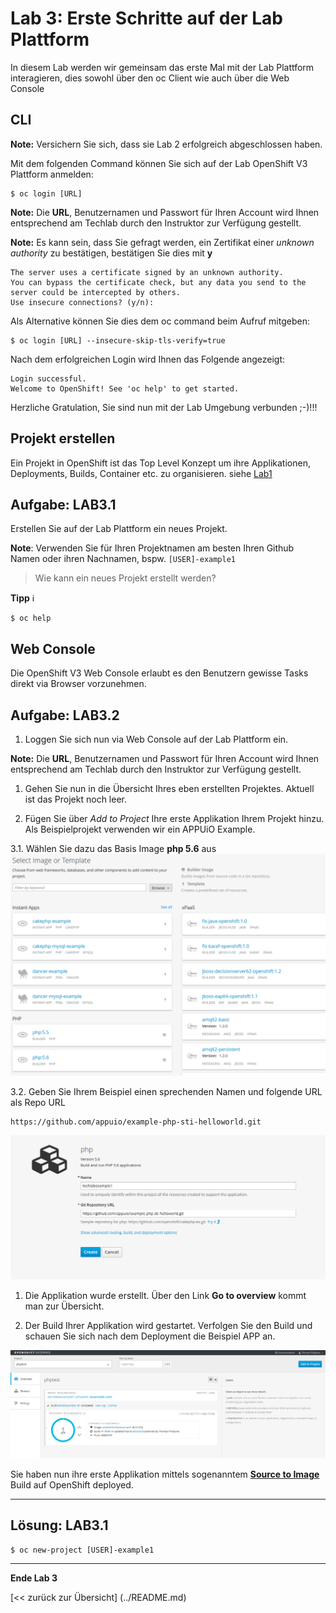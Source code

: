 # Lab 3: Erste Schritte auf der Lab Plattform

In diesem Lab werden wir gemeinsam das erste Mal mit der Lab Plattform interagieren, dies sowohl über den oc Client wie auch über die Web Console

## CLI

**Note:** Versichern Sie sich, dass sie Lab 2 erfolgreich abgeschlossen haben.

Mit dem folgenden Command können Sie sich auf der Lab OpenShift V3 Plattform anmelden:

```
$ oc login [URL]
```

**Note:** Die **URL**, Benutzernamen und Passwort für Ihren Account wird Ihnen entsprechend am Techlab durch den Instruktor zur Verfügung gestellt.

**Note:** Es kann sein, dass Sie gefragt werden, ein Zertifikat einer *unknown authority* zu bestätigen, bestätigen Sie dies mit **y**
```
The server uses a certificate signed by an unknown authority.
You can bypass the certificate check, but any data you send to the server could be intercepted by others.
Use insecure connections? (y/n): 
```

Als Alternative können Sie dies dem oc command beim Aufruf mitgeben:
```
$ oc login [URL] --insecure-skip-tls-verify=true
```

Nach dem erfolgreichen Login wird Ihnen das Folgende angezeigt:
```
Login successful.
Welcome to OpenShift! See 'oc help' to get started.
```

Herzliche Gratulation, Sie sind nun mit der Lab Umgebung verbunden ;-)!!!

## Projekt erstellen

Ein Projekt in OpenShift ist das Top Level Konzept um ihre Applikationen, Deployments, Builds, Container etc. zu organisieren. siehe [Lab1](01_quicktour.md)


## Aufgabe: LAB3.1
Erstellen Sie auf der Lab Plattform ein neues Projekt.

**Note**: Verwenden Sie für Ihren Projektnamen am besten Ihren Github Namen oder ihren Nachnamen, bspw. `[USER]-example1`

> Wie kann ein neues Projekt erstellt werden?

**Tipp** :information_source: 
```
$ oc help
```

## Web Console

Die OpenShift V3 Web Console erlaubt es den Benutzern gewisse Tasks direkt via Browser vorzunehmen. 

## Aufgabe: LAB3.2
1. Loggen Sie sich nun via Web Console auf der Lab Plattform ein.

  **Note:** Die **URL**, Benutzernamen und Passwort für Ihren Account wird Ihnen entsprechend am Techlab durch den Instruktor zur Verfügung gestellt.

1. Gehen Sie nun in die Übersicht Ihres eben erstellten Projektes. Aktuell ist das Projekt noch leer.

1. Fügen Sie über *Add to Project* Ihre erste Applikation Ihrem Projekt hinzu. Als Beispielprojekt verwenden wir ein APPUiO Example.

  3.1. Wählen Sie dazu das Basis Image **php 5.6** aus
![php5.6](../images/lab_3_php5.6.png)

  3.2. Geben Sie Ihrem Beispiel einen sprechenden Namen und folgende URL als Repo URL
```
https://github.com/appuio/example-php-sti-helloworld.git
```
![php5.6](../images/lab_3_example1.png)

1. Die Applikation wurde erstellt. Über den Link **Go to overview** kommt man zur Übersicht.

1. Der Build Ihrer Applikation wird gestartet. Verfolgen Sie den Build und schauen Sie sich nach dem Deployment die Beispiel APP an.

![php5.6](../images/lab_3_example1-deployed.png)


Sie haben nun ihre erste Applikation mittels sogenanntem **[Source to Image](https://docs.openshift.com/enterprise/3.1/architecture/core_concepts/builds_and_image_streams.html#source-build)** Build auf OpenShift deployed.


---

## Lösung: LAB3.1

```
$ oc new-project [USER]-example1
```
---

**Ende Lab 3** 

[<< zurück zur Übersicht] (../README.md)
